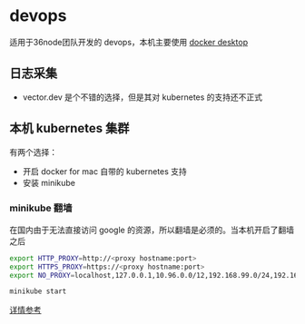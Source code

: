 # devops

适用于36node团队开发的 devops，本机主要使用 [docker desktop](https://kubernetes.io/docs/tutorials/hello-minikube/)

## 日志采集

- vector.dev 是个不错的选择，但是其对 kubernetes 的支持还不正式

## 本机 kubernetes 集群

有两个选择：

- 开启 docker for mac 自带的 kubernetes 支持
- 安装 minikube

### minikube 翻墙

在国内由于无法直接访问 google 的资源，所以翻墙是必须的。当本机开启了翻墙之后

```sh
export HTTP_PROXY=http://<proxy hostname:port>
export HTTPS_PROXY=https://<proxy hostname:port>
export NO_PROXY=localhost,127.0.0.1,10.96.0.0/12,192.168.99.0/24,192.168.39.0/24

minikube start
```

[详情参考](https://minikube.sigs.k8s.io/docs/handbook/vpn_and_proxy/)